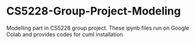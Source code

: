 # CS5228-Group-Project-Modeling
Modelling part in CS5228 group project. 
These ipynb files run on Google Colab and provides codes for cuml installation.
